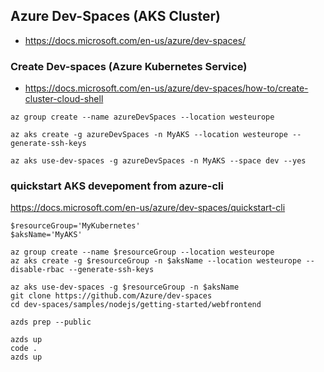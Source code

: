 ## Azure Dev-Spaces  (AKS Cluster)

- https://docs.microsoft.com/en-us/azure/dev-spaces/



### Create Dev-spaces (Azure Kubernetes Service)

- https://docs.microsoft.com/en-us/azure/dev-spaces/how-to/create-cluster-cloud-shell

```
az group create --name azureDevSpaces --location westeurope

az aks create -g azureDevSpaces -n MyAKS --location westeurope --generate-ssh-keys

az aks use-dev-spaces -g azureDevSpaces -n MyAKS --space dev --yes

```


### quickstart AKS devepoment from azure-cli

https://docs.microsoft.com/en-us/azure/dev-spaces/quickstart-cli


```
$resourceGroup='MyKubernetes'
$aksName='MyAKS'

az group create --name $resourceGroup --location westeurope
az aks create -g $resourceGroup -n $aksName --location westeurope --disable-rbac --generate-ssh-keys

az aks use-dev-spaces -g $resourceGroup -n $aksName
git clone https://github.com/Azure/dev-spaces
cd dev-spaces/samples/nodejs/getting-started/webfrontend

azds prep --public

azds up
code .
azds up

```







